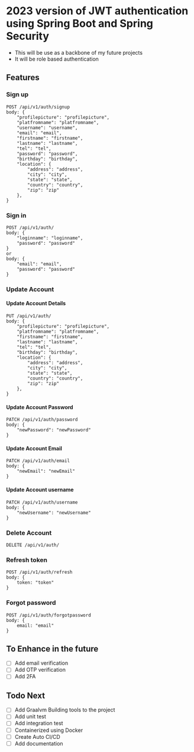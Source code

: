 # 2023 version of JWT authentication using Spring Boot and Spring Security
- This will be use as a backbone of my future projects
- It will be role based authentication

## Features

### Sign up

```
POST /api/v1/auth/signup
body: {
    "profilepicture": "profilepicture",
    "platfromname": "platfromname",
    "username": "username",
    "email": "email",
    "firstname": "firstname",
    "lastname": "lastname",
    "tel": "tel",
    "password": "password",
    "birthday": "birthday",
    "location": {
        "address": "address",
        "city": "city",
        "state": "state",
        "country": "country",
        "zip": "zip"
    },
}
```

### Sign in

```
POST /api/v1/auth/
body: {
    "loginname": "loginname",
    "password": "password"
}
or
body: {
    "email": "email",
    "password": "password"
}
```

### Update Account

#### Update Account Details

```
PUT /api/v1/auth/
body: {
    "profilepicture": "profilepicture",
    "platfromname": "platfromname",
    "firstname": "firstname",
    "lastname": "lastname",
    "tel": "tel",
    "birthday": "birthday",
    "location": {
        "address": "address",
        "city": "city",
        "state": "state",
        "country": "country",
        "zip": "zip"
    },
}
```

#### Update Account Password

```
PATCH /api/v1/auth/password
body: {
    "newPassword": "newPassword"
}
```

#### Update Account Email

```
PATCH /api/v1/auth/email
body: {
    "newEmail": "newEmail"
}
```

#### Update Account username

```
PATCH /api/v1/auth/username
body: {
    "newUsername": "newUsername"
}
```

### Delete Account
```
DELETE /api/v1/auth/
```

### Refresh token
```
POST /api/v1/auth/refresh
body: {
    token: "token"
}
```

### Forgot password
```
POST /api/v1/auth/forgotpassword
body: {
    email: "email"
}
```

## To Enhance in the future
- [ ] Add email verification
- [ ] Add OTP verification
- [ ] Add 2FA

## Todo Next
- [ ] Add Graalvm Building tools to the project
- [ ] Add unit test
- [ ] Add integration test
- [ ] Containerized using Docker
- [ ] Create Auto CI/CD
- [ ] Add documentation
